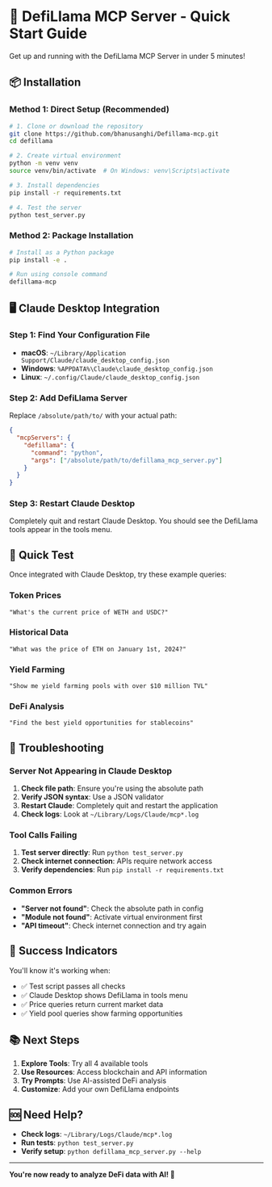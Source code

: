 # 🚀 DefiLlama MCP Server - Quick Start Guide

Get up and running with the DefiLlama MCP Server in under 5 minutes!

## 📦 Installation

### Method 1: Direct Setup (Recommended)

```bash
# 1. Clone or download the repository
git clone https://github.com/bhanusanghi/Defillama-mcp.git
cd defillama

# 2. Create virtual environment
python -m venv venv
source venv/bin/activate  # On Windows: venv\Scripts\activate

# 3. Install dependencies
pip install -r requirements.txt

# 4. Test the server
python test_server.py
```

### Method 2: Package Installation

```bash
# Install as a Python package
pip install -e .

# Run using console command
defillama-mcp
```

## 🖥️ Claude Desktop Integration

### Step 1: Find Your Configuration File

- **macOS**: `~/Library/Application Support/Claude/claude_desktop_config.json`
- **Windows**: `%APPDATA%\Claude\claude_desktop_config.json`
- **Linux**: `~/.config/Claude/claude_desktop_config.json`

### Step 2: Add DefiLlama Server

Replace `/absolute/path/to/` with your actual path:

```json
{
  "mcpServers": {
    "defillama": {
      "command": "python",
      "args": ["/absolute/path/to/defillama_mcp_server.py"]
    }
  }
}
```

### Step 3: Restart Claude Desktop

Completely quit and restart Claude Desktop. You should see the DefiLlama tools appear in the tools menu.

## 🎯 Quick Test

Once integrated with Claude Desktop, try these example queries:

### Token Prices
```
"What's the current price of WETH and USDC?"
```

### Historical Data
```
"What was the price of ETH on January 1st, 2024?"
```

### Yield Farming
```
"Show me yield farming pools with over $10 million TVL"
```

### DeFi Analysis
```
"Find the best yield opportunities for stablecoins"
```

## 🔧 Troubleshooting

### Server Not Appearing in Claude Desktop

1. **Check file path**: Ensure you're using the absolute path
2. **Verify JSON syntax**: Use a JSON validator
3. **Restart Claude**: Completely quit and restart the application
4. **Check logs**: Look at `~/Library/Logs/Claude/mcp*.log`

### Tool Calls Failing

1. **Test server directly**: Run `python test_server.py`
2. **Check internet connection**: APIs require network access
3. **Verify dependencies**: Run `pip install -r requirements.txt`

### Common Errors

- **"Server not found"**: Check the absolute path in config
- **"Module not found"**: Activate virtual environment first
- **"API timeout"**: Check internet connection and try again

## 🎉 Success Indicators

You'll know it's working when:

- ✅ Test script passes all checks
- ✅ Claude Desktop shows DefiLlama in tools menu
- ✅ Price queries return current market data
- ✅ Yield pool queries show farming opportunities

## 📚 Next Steps

1. **Explore Tools**: Try all 4 available tools
2. **Use Resources**: Access blockchain and API information
3. **Try Prompts**: Use AI-assisted DeFi analysis
4. **Customize**: Add your own DefiLlama endpoints

## 🆘 Need Help?

- **Check logs**: `~/Library/Logs/Claude/mcp*.log`
- **Run tests**: `python test_server.py`
- **Verify setup**: `python defillama_mcp_server.py --help`

---

**You're now ready to analyze DeFi data with AI! 🚀**